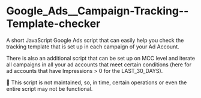 # Google_Ads__Campaign-Tracking--Template-checker
A short JavaScript Google Ads script that can easily help you check the tracking template that is set up in each campaign of your Ad Account.

There is also an additional script that can be set up on MCC level and iterate all campaigns in all your ad accounts that meet certain conditions (here for ad accounts that have Impressions > 0 for the LAST_30_DAYS).

🚸 This script is not maintained, so, in time, certain operations or even the entire script may not be functional.
